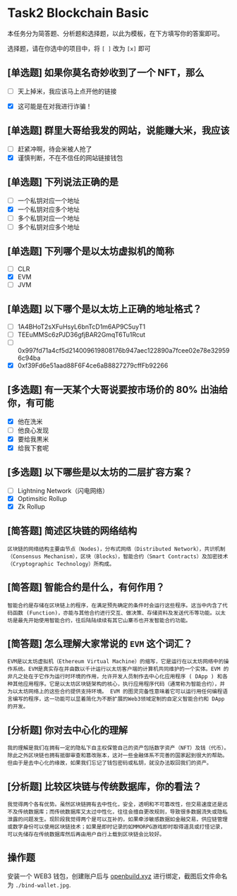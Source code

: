 # Task2 Blockchain Basic

本任务分为简答题、分析题和选择题，以此为模板，在下方填写你的答案即可。

选择题，请在你选中的项目中，将 `[ ]` 改为 `[x]` 即可



## [单选题] 如果你莫名奇妙收到了一个 NFT，那么

- [ ] 天上掉米，我应该马上点开他的链接
- [x] 这可能是在对我进行诈骗！



## [单选题] 群里大哥给我发的网站，说能赚大米，我应该

- [ ] 赶紧冲啊，待会米被人抢了
- [x] 谨慎判断，不在不信任的网站链接钱包

## [单选题] 下列说法正确的是

- [ ] 一个私钥对应一个地址
- [x] 一个私钥对应多个地址
- [ ] 多个私钥对应一个地址
- [ ] 多个私钥对应多个地址

 ## [单选题] 下列哪个是以太坊虚拟机的简称

- [ ] CLR
- [x] EVM
- [ ] JVM

## [单选题] 以下哪个是以太坊上正确的地址格式？

- [ ] 1A4BHoT2sXFuHsyL6bnTcD1m6AP9C5uyT1
- [ ] TEEuMMSc6zPJD36gfjBAR2GmqT6Tu1Rcut
- [ ] 0x997fd71a4cf5d214009619808176b947aec122890a7fcee02e78e329596c94ba
- [x] 0xf39Fd6e51aad88F6F4ce6aB8827279cffFb92266
      
## [多选题] 有一天某个大哥说要按市场价的 80% 出油给你，有可能

- [x] 他在洗米
- [ ] 他良心发现
- [x] 要给我黒米
- [x] 给我下套呢

## [多选题] 以下哪些是以太坊的二层扩容方案？

- [ ] Lightning Network（闪电网络）
- [x] Optimsitic Rollup
- [x] Zk Rollup

## [简答题] 简述区块链的网络结构

```
区块链的网络结构主要由节点（Nodes)，分布式网络（Distributed Network），共识机制（Consensus Mechanism），区块（Blocks），智能合约（Smart Contracts）及加密技术（Cryptographic Technology）所构成。
```



## [简答题] 智能合约是什么，有何作用？

```
智能合约是存储在区块链上的程序，在满足预先确定的条件时会运行这些程序。这当中内含了代码函数 (Function)，亦能与其他合约进行交互、做决策、存储资料及发送代币等功能。以太坊是最先开始使用智能合约，往后陆陆续续有其它山寨币也开发智能合约功能。
```



## [简答题] 怎么理解大家常说的 `EVM` 这个词汇？

```
EVM是以太坊虚拟机（Ethereum Virtual Machine）的缩写，它是运行在以太坊网络中的操作系统。EVM是真实存在并由数以千计运行以太坊客户端的计算机共同维护的一个实体。EVM 的非凡之处在于它作为运行时环境的作用，允许开发人员制作去中心化应用程序 ( DApp ) 和各种其他应用程序。它是以太坊区块链架构的核心，执行应用程序代码（通常称为智能合约），并为以太坊网络上的这些合约提供支持环境。 EVM 的图灵完备性意味着它可以运行用任何编程语言编写的程序，这一功能可以显着简化为不断扩展的Web3领域定制的自定义智能合约和 DApp 的开发。
```



## [分析题] 你对去中心化的理解

```
我的理解是我们在拥有一定的隐私下自主权保管自己的资产包括数字资产（NFT）及钱（代币）。除此之外区块链也拥有抵御审查和篡改账本，这对一些金融体系不完善的国家起到很大的帮助。但由于是去中心化的缘故，如果我们忘记了钱包密码或私钥，就没办法取回我们的资产。
```



## [分析题] 比较区块链与传统数据库，你的看法？

```
我觉得两个各有优势。虽然区块链拥有去中性化，安全，透明和不可篡改性，但交易速度还是远不及传统数据库；而传统数据库又太过中性化，往往会擅自更改规则，导致很多数据流失或隐私泄露的问题发生。现阶段我觉得两个是可以互补的，如果牵涉敏感数据如金融交易，供应链管理或数字身份可以使用区块链技术；如果是即时记录的如MMORPG游戏即时取得道具或打怪记录，可以先储存在传统数据库然后再由用户自行上载到区块链会比较好。
```



## 操作题

安装一个 WEB3 钱包，创建账户后与 [openbuild.xyz](https://openbuild.xyz/profile) 进行绑定，截图后文件命名为 `./bind-wallet.jpg`.
